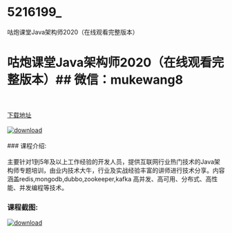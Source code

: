 # 5216199_
咕炮课堂Java架构师2020（在线观看完整版本）
# 咕炮课堂Java架构师2020（在线观看完整版本）## 微信：mukewang8
<br/></br>[下载地址](http://www.36tz.cn/article/5216199 "下载地址")
<br/></br>[![download](http://36tz.cn/muke_img/2020_11_2-52-300x179.png "下载地址")](http://www.36tz.cn/article/5216199 "下载地址")
<br/></br>### 课程介绍:<br/></br>主要针对1到5年及以上工作经验的开发人员，提供互联网行业热门技术的Java架构师专题培训，由业内技术大牛，行业及实战经验丰富的讲师进行技术分享。内容涵盖redis,mongodb,dubbo,zookeeper,kafka 高并发、高可用、分布式、高性能、并发编程等技术。

### 课程截图:
[![download](http://36tz.cn/muke_img/2020_11_1-51.png "下载地址")](http://www.36tz.cn/article/5216199 "下载地址")
